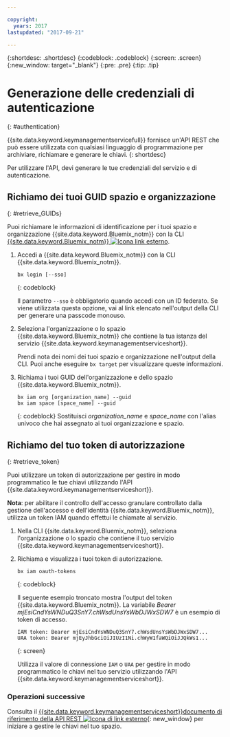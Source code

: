```yaml
---

copyright:
  years: 2017
lastupdated: "2017-09-21"

---
```


{:shortdesc: .shortdesc}
{:codeblock: .codeblock}
{:screen: .screen}
{:new_window: target="_blank"}
{:pre: .pre}
{:tip: .tip}

# Generazione delle credenziali di autenticazione 
{: #authentication}

{{site.data.keyword.keymanagementservicefull}} fornisce un'API REST
che può essere utilizzata con qualsiasi linguaggio di programmazione per archiviare, richiamare e generare le chiavi.
{: shortdesc}

Per utilizzare l'API, devi generare le tue credenziali del servizio e di autenticazione. 

## Richiamo dei tuoi GUID spazio e organizzazione
{: #retrieve_GUIDs}

Puoi richiamare le informazioni di identificazione per i tuoi spazio e organizzazione {{site.data.keyword.Bluemix_notm}} con la CLI [{{site.data.keyword.Bluemix_notm}} ![Icona link esterno](../../icons/launch-glyph.svg "Icona link esterno")](https://console.bluemix.net/docs/cli/reference/bluemix_cli/index.html#getting-started).

1. Accedi a {{site.data.keyword.Bluemix_notm}} con la CLI {{site.data.keyword.Bluemix_notm}}.

    ```
    bx login [--sso]
    ```
    {: codeblock}

    Il parametro `--sso` è obbligatorio quando
accedi con un ID federato. Se viene utilizzata questa opzione, vai al link elencato nell'output della CLI
per generare una passcode monouso. 

2. Seleziona l'organizzazione o lo spazio {{site.data.keyword.Bluemix_notm}}
che contiene la tua istanza del servizio {{site.data.keyword.keymanagementserviceshort}}.

    Prendi nota dei nomi dei tuoi spazio e organizzazione nell'output della CLI. Puoi anche eseguire `bx
target` per visualizzare queste informazioni.

3. Richiama i tuoi GUID dell'organizzazione e dello spazio {{site.data.keyword.Bluemix_notm}}.

    ```
    bx iam org [organization_name] --guid
    bx iam space [space_name] --guid
    ```
    {: codeblock}
    Sostituisci _organization_name_ e _space_name_ con l'alias univoco che hai assegnato ai tuoi organizzazione e spazio.

## Richiamo del tuo token di autorizzazione
{: #retrieve_token}

Puoi utilizzare un token di autorizzazione per gestire in modo programmatico le tue chiavi utilizzando l'API {{site.data.keyword.keymanagementserviceshort}}.

**Nota**: per abilitare il controllo dell'accesso granulare controllato dalla gestione dell'accesso e dell'identità {{site.data.keyword.Bluemix_notm}}, utilizza un token IAM quando effettui le chiamate al servizio.

1. Nella CLI {{site.data.keyword.Bluemix_notm}}, seleziona l'organizzazione o lo spazio che contiene il tuo servizio {{site.data.keyword.keymanagementserviceshort}}.

2. Richiama e visualizza i tuoi token di autorizzazione.

    ```
    bx iam oauth-tokens
    ```
    {: codeblock}

    Il seguente esempio troncato mostra l'output del token {{site.data.keyword.Bluemix_notm}}. La variabile _Bearer mjEsiCndYsWNDuQ3SnY7.chWsdUnsYsWbDJWxSDW7_ è un esempio di token di accesso.


    ```
    IAM token: Bearer mjEsiCndYsWNDuQ3SnY7.chWsdUnsYsWbDJWxSDW7...
    UAA token: Bearer mjEyJhbGciOiJIUzI1Ni.chWyW1faWQiOiJJQkWs1...
    ```
    {: screen}

    Utilizza il valore di connessione `IAM` o `UAA` per gestire in modo programmatico le chiavi nel tuo servizio utilizzando l'API {{site.data.keyword.keymanagementserviceshort}}.

### Operazioni successive

Consulta il [{{site.data.keyword.keymanagementserviceshort}}documento di riferimento della API REST ![Icona di link esterno](../../icons/launch-glyph.svg "Icona di link esterno")](https://console.ng.bluemix.net/apidocs/639){: new_window} per iniziare a gestire le chiavi nel tuo spazio.
